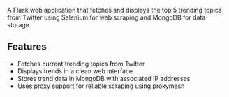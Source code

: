 A Flask web application that fetches and displays the top 5 trending topics from Twitter using Selenium for web scraping and MongoDB for data storage

## Features
- Fetches current trending topics from Twitter
- Displays trends in a clean web interface
- Stores trend data in MongoDB with associated IP addresses
- Uses proxy support for reliable scraping using proxymesh


